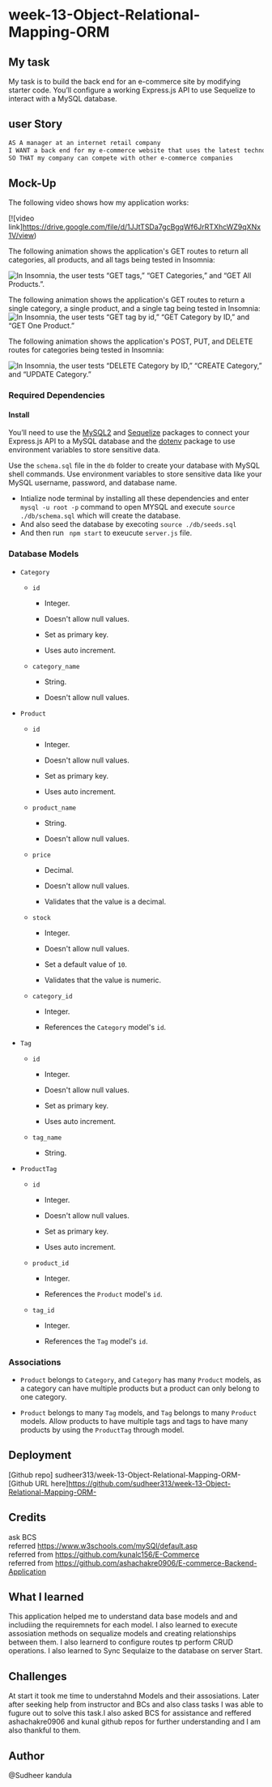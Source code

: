 # week-13-Object-Relational-Mapping-ORM

## My task
My task is to build the back end for an e-commerce site by modifying starter code. You’ll configure a working Express.js API to use Sequelize to interact with a MySQL database.

## user Story

```md
AS A manager at an internet retail company
I WANT a back end for my e-commerce website that uses the latest technologies
SO THAT my company can compete with other e-commerce companies
```
## Mock-Up
The following video shows how my application works:

[![video link]https://drive.google.com/file/d/1JJtTSDa7gcBgqWf6JrRTXhcWZ9qXNx1V/view)

The following animation shows the application's GET routes to return all categories, all products, and all tags being tested in Insomnia:

![In Insomnia, the user tests “GET tags,” “GET Categories,” and “GET All Products.”.](./Assets/13-orm-homework-demo-01.gif)

The following animation shows the application's GET routes to return a single category, a single product, and a single tag being tested in Insomnia:
![In Insomnia, the user tests “GET tag by id,” “GET Category by ID,” and “GET One Product.”](./Assets/13-orm-homework-demo-02.gif)

The following animation shows the application's POST, PUT, and DELETE routes for categories being tested in Insomnia:

![In Insomnia, the user tests “DELETE Category by ID,” “CREATE Category,” and “UPDATE Category.”](./Assets/13-orm-homework-demo-03.gif)

### Required Dependencies

#### Install
You’ll need to use the [MySQL2](https://www.npmjs.com/package/mysql2) and [Sequelize](https://www.npmjs.com/package/sequelize) packages to connect your Express.js API to a MySQL database and the [dotenv](https://www.npmjs.com/package/dotenv) package to use environment variables to store sensitive data.

Use the `schema.sql` file in the `db` folder to create your database with MySQL shell commands. Use environment variables to store sensitive data like your MySQL username, password, and database name.
* Intialize node terminal by installing all these dependencies and enter `mysql -u root -p` command to open MYSQL and execute  `source ./db/schema.sql` which will create the database.
* And also seed the database by execoting `source ./db/seeds.sql`
* And then run ` npm start` to exeucute `server.js` file.


### Database Models


* `Category`

  * `id`

    * Integer.
  
    * Doesn't allow null values.
  
    * Set as primary key.
  
    * Uses auto increment.

  * `category_name`
  
    * String.
  
    * Doesn't allow null values.

* `Product`

  * `id`
  
    * Integer.
  
    * Doesn't allow null values.
  
    * Set as primary key.
  
    * Uses auto increment.

  * `product_name`
  
    * String.
  
    * Doesn't allow null values.

  * `price`
  
    * Decimal.
  
    * Doesn't allow null values.
  
    * Validates that the value is a decimal.

  * `stock`
  
    * Integer.
  
    * Doesn't allow null values.
  
    * Set a default value of `10`.
  
    * Validates that the value is numeric.

  * `category_id`
  
    * Integer.
  
    * References the `Category` model's `id`.

* `Tag`

  * `id`
  
    * Integer.
  
    * Doesn't allow null values.
  
    * Set as primary key.
  
    * Uses auto increment.

  * `tag_name`
  
    * String.

* `ProductTag`

  * `id`

    * Integer.

    * Doesn't allow null values.

    * Set as primary key.

    * Uses auto increment.

  * `product_id`

    * Integer.

    * References the `Product` model's `id`.

  * `tag_id`

    * Integer.

    * References the `Tag` model's `id`.

### Associations

* `Product` belongs to `Category`, and `Category` has many `Product` models, as a category can have multiple products but a product can only belong to one category.

* `Product` belongs to many `Tag` models, and `Tag` belongs to many `Product` models. Allow products to have multiple tags and tags to have many products by using the `ProductTag` through model.

## Deployment
[Github repo] sudheer313/week-13-Object-Relational-Mapping-ORM-<br>
[Github URL here]https://github.com/sudheer313/week-13-Object-Relational-Mapping-ORM-<br>


## Credits
ask BCS</br>
referred https://www.w3schools.com/mySQl/default.asp</br>
referred from https://github.com/kunalc156/E-Commerce</br>
referred from https://github.com/ashachakre0906/E-commerce-Backend-Application</br>
## What I learned
This application helped me to understand data base models and and includiing the requiremnets for each model. I also learned to execute assosiation methods on sequalize models and creating relationships between them. I also learnerd to configure routes tp perform CRUD operations. I also learned to Sync Sequlaize to the database on server Start.

## Challenges

At start it took me time to understahnd Models and their assosiations. Later after seeking help from instructor and BCs and also class tasks I was able to fugure out to solve this task.I also asked BCS for assistance and reffered ashachakre0906 and kunal github repos for further understanding and I am also thankful to them.

 ## Author
 @Sudheer kandula